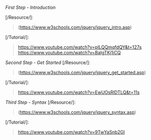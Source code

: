 *First Step - Introduction*

[/Resource/]:
> (https://www.w3schools.com/jquery/jquery_intro.asp)

[/Tutorial/]:
> https://www.youtube.com/watch?v=plLQQmqfdQY&t=127s
> https://www.youtube.com/watch?v=BaIgTKj1iCQ

*Second Step - Get Started*
[/Resource/]:
> (https://www.w3schools.com/jquery/jquery_get_started.asp)

[/Tutorial/]:
> https://www.youtube.com/watch?v=EwUOsRlDTLQ&t=11s

*Third Step - Syntax*
[/Resource/]:
> (https://www.w3schools.com/jquery/jquery_syntax.asp)

[/Tutorial/]:
> https://www.youtube.com/watch?v=9TwYaSnb2GI